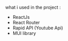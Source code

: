  what i used in the project :
 
 - ReactJs
 - React Router
 - Rapid API (Youtube Api)
 - MUI library
 
